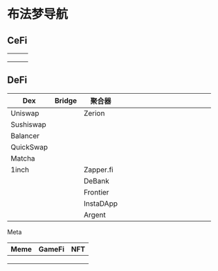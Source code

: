 # 布法梦导航

## CeFi

|   |   |   |
| - | - | - |
|   |   |   |
|   |   |   |
|   |   |   |

## DeFi

| Dex       | Bridge | 聚合器       |   |   |   |   |   |   |   |   |   |   |   |   |   |
| --------- | ------ | --------- | - | - | - | - | - | - | - | - | - | - | - | - | - |
| Uniswap   |        | Zerion    |   |   |   |   |   |   |   |   |   |   |   |   |   |
| Sushiswap |        |           |   |   |   |   |   |   |   |   |   |   |   |   |   |
| Balancer  |        |           |   |   |   |   |   |   |   |   |   |   |   |   |   |
| QuickSwap |        |           |   |   |   |   |   |   |   |   |   |   |   |   |   |
| Matcha    |        |           |   |   |   |   |   |   |   |   |   |   |   |   |   |
| 1inch     |        | Zapper.fi |   |   |   |   |   |   |   |   |   |   |   |   |   |
|           |        | DeBank    |   |   |   |   |   |   |   |   |   |   |   |   |   |
|           |        | Frontier  |   |   |   |   |   |   |   |   |   |   |   |   |   |
|           |        | InstaDApp |   |   |   |   |   |   |   |   |   |   |   |   |   |
|           |        | Argent    |   |   |   |   |   |   |   |   |   |   |   |   |   |

Meta

| Meme | GameFi | NFT |
| ---- | ------ | --- |
|      |        |     |
|      |        |     |
|      |        |     |
